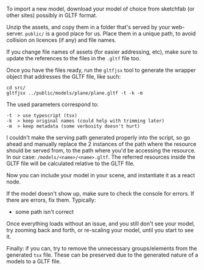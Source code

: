 To import a new model, download your model of choice from sketchfab (or other sites) possibly in GLTF format.

Unzip the assets, and copy them in a folder that's served by your web-server. `public/` is a good place for us. Place them in a unique path, to avoid collision on licences (if any) and file names.

If you change file names of assets (for easier addressing, etc), make sure to update the references to the files in the `.gltf` file too.

Once you have the files ready, run the `gltfjsx` tool to generate the wrapper object that addresses the GLTF file, like such:

```shell
cd src/
gltfjsx ../public/models/plane/plane.gltf -t -k -m
```

The used parameters correspond to:
```shell
-t  > use typescript (tsx)
-k  > keep original names (could help with trimming later)
-m  > keep metadata (some verbosity doesn't hurt)
```

I couldn't make the serving path generated properly into the script, so go ahead and manually replace the 2 instances of the path where the resource should be served from, to the path where you'd be accessing the resource. In our case: `/models/<name>/<name>.gltf`. 
The referred resources inside the GLTF file will be calculated relative to the GLTF file.

Now you can include your model in your scene, and instantiate it as a react node.

If the model doesn't show up, make sure to check the console for errors. If there are errors, fix them. 
Typically: 
 - some path isn't correct

Once everything loads without an issue, and you still don't see your model, try zooming back and forth, or re-scaling your model, until you start to see it. 

Finally: if you can, try to remove the unnecessary groups/elements from the generated `tsx` file. These can be preserved due to the generated nature of a models to a GLTF file.
